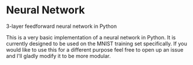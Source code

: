 # Neural Network
3-layer feedforward neural network in Python

This is a very basic implementation of a neural network in Python. It is currently designed to be used on the MNIST training set specifically. If you would like to use this for a different purpose feel free to open up an issue and I'll gladly modify it to be more modular.



